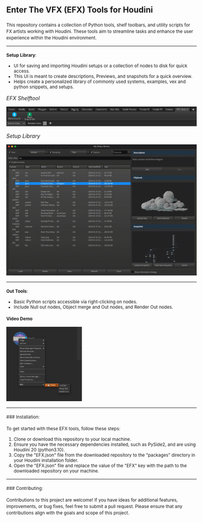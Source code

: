 ## Enter The VFX (EFX) Tools for Houdini

<small>This repository contains a collection of Python tools, shelf toolbars, and utility scripts for FX artists working with Houdini. These tools aim to streamline tasks and enhance the user experience within the Houdini environment.</small>

---

<small>**Setup Library**:</small>
<small>
  - UI for saving and importing Houdini setups or a collection of nodes to disk for quick access.
  - This UI is meant to create descriptions, Previews, and snapshots for a quick overview.
  - Helps create a personalized library of commonly used systems, examples, vex and python snippets, and setups.
</small>

*EFX Shelftool*

<img src="https://github.com/Th3Disasterpiece/EFX/blob/master/config/thumbnails/snipUIShelftool_snapshot.png" alt="SnipUI Shelftool" width="600">

*Setup Library*

<img src="https://github.com/Th3Disasterpiece/EFX/blob/a66d58fcd3849bd4b44574d059d21d4e3335d971/config/thumbnails/setupLib.gif" alt="Write SnipUI" width="600">

---

<small>**Out Tools**:</small>
<small>
- Basic Python scripts accessible via right-clicking on nodes.
- Include Null out nodes, Object merge and Out nodes, and Render Out nodes.
</small>

<small>**Video Demo**</small>

[<img src="https://github.com/Th3Disasterpiece/EFX/blob/master/config/thumbnails/out_tools_snapshot.png" width="200">](https://vimeo.com/653346110)

---

<small>### Installation:</small>

<small>To get started with these EFX tools, follow these steps:</small>
<small>
1. Clone or download this repository to your local machine.
2. Ensure you have the necessary dependencies installed, such as PySide2, and are using Houdini 20 (python3.10).
3. Copy the "EFX.json" file from the downloaded repository to the "packages" directory in your Houdini installation folder.
4. Open the "EFX.json" file and replace the value of the "EFX" key with the path to the downloaded repository on your machine.
</small>

---

<small>### Contributing:</small>

<small>Contributions to this project are welcome! If you have ideas for additional features, improvements, or bug fixes, feel free to submit a pull request. Please ensure that any contributions align with the goals and scope of this project.</small>
